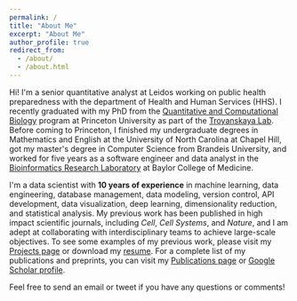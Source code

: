 ```yaml
---
permalink: /
title: "About Me"
excerpt: "About Me"
author_profile: true
redirect_from: 
  - /about/
  - /about.html
---
```


Hi! I'm a senior quantitative analyst at Leidos working on public health preparedness with the department of Health and Human Services (HHS). I recently graduated with my PhD from the [Quantitative and Computational Biology](https://lsi.princeton.edu/qcbgraduate) program at Princeton University as part of the [Troyanskaya Lab](https://function.princeton.edu/). Before coming to Princeton, I finished my undergraduate degrees in Mathematics and English at the University of North Carolina at Chapel Hill, got my master's degree in Computer Science from Brandeis University, and worked for five years as a software engineer and data analyst in the [Bioinformatics Research Laboratory](http://genboree.org/site/bioinformatics_research_laboratory) at Baylor College of Medicine. 

I'm a data scientist with **10 years of experience** in machine learning, data engineering, database management, data modeling, version control, API development, data visualization, deep learning, dimensionality reduction, and statistical analysis. My previous work has been published in high impact scientific journals, including *Cell*, *Cell Systems*, and *Nature*, and I am adept at collaborating with interdisciplinary teams to achieve large-scale objectives. To see some examples of my previous work, please visit my [Projects page](https://williamthistle.github.io/projects/) or download my [resume](https://williamthistle.github.io/files/Thistlethwaite_William_Resume.pdf). For a complete list of my publications and preprints, you can visit my [Publications page](https://williamthistle.github.io/publications/) or [Google Scholar profile](https://scholar.google.com/citations?user=7cG7u7UAAAAJ&hl=en).

Feel free to send an email or tweet if you have any questions or comments!
